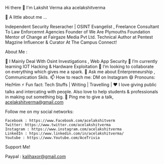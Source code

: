 Hi there 👋
I'm Lakshit Verma aka acelakshitverma

👨 A little about me ...

Independent Security Reseracher |  OSINT Evangelist , Freelance Consultant To Law Enforcemnt Agencies
Founder of We Are Plymouths Foundation
Mentor of Change at Fairgaze Media Pvt Ltd.
Technical Author at Pentest Magzine
Influencer & Curator At The Campus Connect!

About Me :

🔭 I Mainly Deal With Osint Investigations , Web App Security
🌱 I’m currently learning IOT Hacking & Hardware Exploitation
👯 I’m looking to collaborate on everything which gives me a spark.
💬 Ask me about Enterpreneurship , Communication Skils.
📫 How to reach me: DM on Instagram
😄 Pronouns: He/Him
⚡ Fun fact: Tech Stuffs | Writing | Travelling | 
❤️ I love giving public talks and intercating with people. Also love to help students & professionals in making out something big.
💬 Ping me to give a talk, acelakshitverma@gmail.com

Follow me on my social networks:

    Facebook : https://www.Facebook.com/acelakshitverm
    Twitter: https://www.twitter.com/acelakshitverma
    Instagram : https://www.instagram.com/acelakshitverma
    LinkedIn : htps://www.linkedin.com/in/acelakshitverma/
    Youtube : https://www.Youtube.com/AceTrivia

Support Me!

Paypal : kalihaxor@gmail.com
